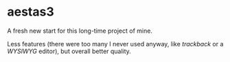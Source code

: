 # aestas3

A fresh new start for this long-time project of mine.

Less features (there were too many I never used anyway, like *trackback* or a *WYSIWYG* editor), but overall better quality.
